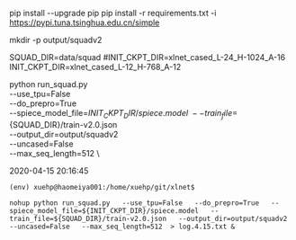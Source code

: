 pip install --upgrade pip
pip install -r requirements.txt -i https://pypi.tuna.tsinghua.edu.cn/simple


mkdir -p output/squadv2

SQUAD_DIR=data/squad
#INIT_CKPT_DIR=xlnet_cased_L-24_H-1024_A-16
INIT_CKPT_DIR=xlnet_cased_L-12_H-768_A-12

python run_squad.py \
  --use_tpu=False \
  --do_prepro=True \
  --spiece_model_file=${INIT_CKPT_DIR}/spiece.model \
  --train_file=${SQUAD_DIR}/train-v2.0.json \
  --output_dir=output/squadv2 \
  --uncased=False \
  --max_seq_length=512 \
  

2020-04-15 20:16:45
```
(env) xuehp@haomeiya001:/home/xuehp/git/xlnet$

nohup python run_squad.py   --use_tpu=False   --do_prepro=True   --spiece_model_file=${INIT_CKPT_DIR}/spiece.model   --train_file=${SQUAD_DIR}/train-v2.0.json   --output_dir=output/squadv2   --uncased=False   --max_seq_length=512  > log.4.15.txt &
```